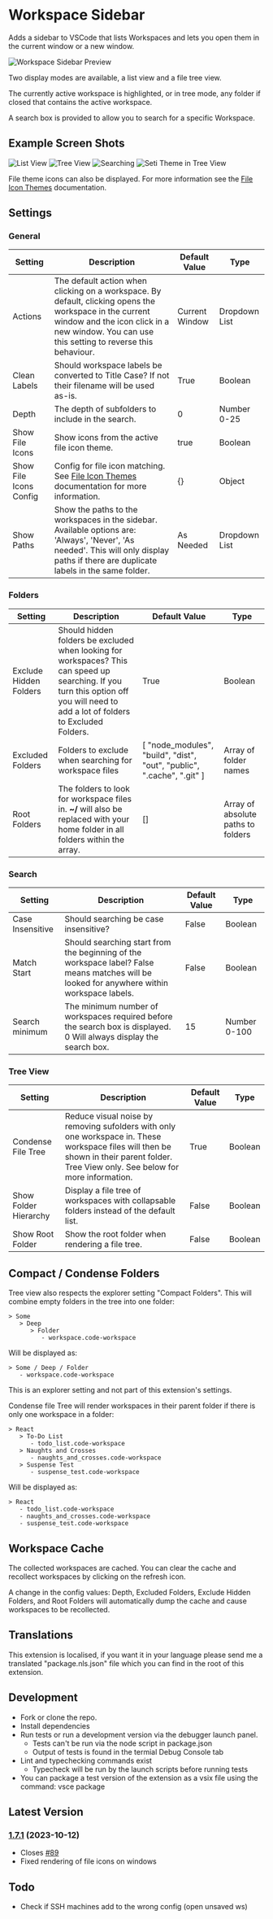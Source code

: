 # Workspace Sidebar

Adds a sidebar to VSCode that lists Workspaces and lets you open them in the current window or a new window.

![Workspace Sidebar Preview](https://raw.githubusercontent.com/sketchbuch/vsc-workspace-sidebar/master/docs/images/preview.gif)

Two display modes are available, a list view and a file tree view.

The currently active workspace is highlighted, or in tree mode, any folder if closed that contains the active workspace.

A search box is provided to allow you to search for a specific Workspace.

## Example Screen Shots

![List View](https://raw.githubusercontent.com/sketchbuch/vsc-workspace-sidebar/master/docs/images/listview.png 'List View')
![Tree View](https://raw.githubusercontent.com/sketchbuch/vsc-workspace-sidebar/master/docs/images/treeview.png 'Tree View')
![Searching](https://raw.githubusercontent.com/sketchbuch/vsc-workspace-sidebar/master/docs/images/search.png 'Searching')
![Seti Theme in Tree View](https://raw.githubusercontent.com/sketchbuch/vsc-workspace-sidebar/master/docs/images/treeview%20seti.png 'Seti Theme in Tree View')

File theme icons can also be displayed. For more information see the [File Icon Themes](./docs//File%20Icon%20Themes.md) documentation.

## Settings

### General

| Setting                | Description                                                                                                                                                                                             | Default Value  | Type          |
| ---------------------- | ------------------------------------------------------------------------------------------------------------------------------------------------------------------------------------------------------- | -------------- | ------------- |
| Actions                | The default action when clicking on a workspace. By default, clicking opens the workspace in the current window and the icon click in a new window. You can use this setting to reverse this behaviour. | Current Window | Dropdown List |
| Clean Labels           | Should workspace labels be converted to Title Case? If not their filename will be used as-is.                                                                                                           | True           | Boolean       |
| Depth                  | The depth of subfolders to include in the search.                                                                                                                                                       | 0              | Number 0-25   |
| Show File Icons        | Show icons from the active file icon theme.                                                                                                                                                             | true           | Boolean       |
| Show File Icons Config | Config for file icon matching. See [File Icon Themes](./docs//File%20Icon%20Themes.md) documentation for more information.                                                                              | {}             | Object        |
| Show Paths             | Show the paths to the workspaces in the sidebar. Available options are: 'Always', 'Never', 'As needed'. This will only display paths if there are duplicate labels in the same folder.                  | As Needed      | Dropdown List |

### Folders

| Setting                | Description                                                                                                                                                                        | Default Value                                                          | Type                               |
| ---------------------- | ---------------------------------------------------------------------------------------------------------------------------------------------------------------------------------- | ---------------------------------------------------------------------- | ---------------------------------- |
| Exclude Hidden Folders | Should hidden folders be excluded when looking for workspaces? This can speed up searching. If you turn this option off you will need to add a lot of folders to Excluded Folders. | True                                                                   | Boolean                            |
| Excluded Folders       | Folders to exclude when searching for workspace files                                                                                                                              | [ "node_modules", "build", "dist", "out", "public", ".cache", ".git" ] | Array of folder names              |
| Root Folders           | The folders to look for workspace files in. **~/** will also be replaced with your home folder in all folders within the array.                                                    | []                                                                     | Array of absolute paths to folders |

### Search

| Setting          | Description                                                                                                                                | Default Value | Type         |
| ---------------- | ------------------------------------------------------------------------------------------------------------------------------------------ | ------------- | ------------ |
| Case Insensitive | Should searching be case insensitive?                                                                                                      | False         | Boolean      |
| Match Start      | Should searching start from the beginning of the workspace label? False means matches will be looked for anywhere within workspace labels. | False         | Boolean      |
| Search minimum   | The minimum number of workspaces required before the search box is displayed. 0 Will always display the search box.                        | 15            | Number 0-100 |

### Tree View

| Setting               | Description                                                                                                                                                                            | Default Value | Type    |
| --------------------- | -------------------------------------------------------------------------------------------------------------------------------------------------------------------------------------- | ------------- | ------- |
| Condense File Tree    | Reduce visual noise by removing sufolders with only one workspace in. These workspace files will then be shown in their parent folder. Tree View only. See below for more information. | True          | Boolean |
| Show Folder Hierarchy | Display a file tree of workspaces with collapsable folders instead of the default list.                                                                                                | False         | Boolean |
| Show Root Folder      | Show the root folder when rendering a file tree.                                                                                                                                       | False         | Boolean |

## Compact / Condense Folders

Tree view also respects the explorer setting "Compact Folders".
This will combine empty folders in the tree into one folder:

```
> Some
   > Deep
      > Folder
         - workspace.code-workspace
```

Will be displayed as:

```
> Some / Deep / Folder
   - workspace.code-workspace
```

This is an explorer setting and not part of this extension's settings.

Condense file Tree will render workspaces in their parent folder if there is only one workspace in a folder:

```
> React
   > To-Do List
      - todo_list.code-workspace
   > Naughts and Crosses
      - naughts_and_crosses.code-workspace
   > Suspense Test
      - suspense_test.code-workspace
```

Will be displayed as:

```
> React
   - todo_list.code-workspace
   - naughts_and_crosses.code-workspace
   - suspense_test.code-workspace
```

## Workspace Cache

The collected workspaces are cached. You can clear the cache and recollect workspaces by clicking on the refresh icon.

A change in the config values: Depth, Excluded Folders, Exclude Hidden Folders, and Root Folders will automatically dump the cache and cause workspaces to be recollected.

## Translations

This extension is localised, if you want it in your language please send me a translated "package.nls.json" file which you can find in the root of this extension.

## Development

- Fork or clone the repo.
- Install dependencies
- Run tests or run a development version via the debugger launch panel.
  - Tests can't be run via the node script in package.json
  - Output of tests is found in the termial Debug Console tab
- Lint and typechecking commands exist
  - Typecheck will be run by the launch scripts before
    running tests
- You can package a test version of the extension as a vsix file using the command: vsce package

## Latest Version

### [1.7.1](https://github.com/sketchbuch/vsc-workspace-sidebar/compare/v1.7.0...v1.7.1) (2023-10-12)

- Closes [#89](https://github.com/sketchbuch/vsc-workspace-sidebar/issues/89)
- Fixed rendering of file icons on windows

## Todo

- Check if SSH machines add to the wrong config (open unsaved ws)